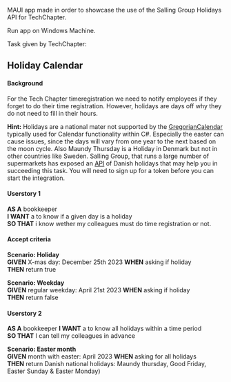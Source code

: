 MAUI app made in order to showcase the use of the Salling Group Holidays API for TechChapter.

Run app on Windows Machine.

Task given by TechChapter:

## Holiday Calendar
#### Background
For the Tech Chapter timeregistration we need to notify employees if they forget to do their time registration. However, holidays are days off why they do not need to fill in their hours.  

**Hint:**
Holidays are a national mater not supported by the [GregorianCalendar](https://docs.microsoft.com/en-us/dotnet/api/system.globalization.gregoriancalendar) typically used for Calendar functionality within C#. Especially the easter can cause issues, since the days will vary from one year to the next based on the moon cycle. Also Maundy Thursday is a Holiday in Denmark but not in other countries like Sweden. Salling Group, that runs a large number of supermarkets has exposed an [API](https://developer.sallinggroup.com/api-reference#apis-holidays) of Danish holidays that may help you in succeeding this task. You will need to sign up for a token before you can start the integration.


#### Userstory 1
**AS A** bookkeeper  
**I WANT** a to know if a given day is a holiday  
**SO THAT** i know wether my colleagues must do time registration or not.  

#### Accept criteria
**Scenario: Holiday**  
**GIVEN** X-mas day: December 25th 2023
**WHEN** asking if holiday  
**THEN** return true  

**Scenario: Weekday**  
**GIVEN** regular weekday: April 21st 2023
**WHEN** asking if holiday  
**THEN** return false  

#### Userstory 2
**AS A** bookkeeper
**I WANT** a to know all holidays within a time period  
**SO THAT** I can tell my colleagues in advance  

**Scenario: Easter month**  
**GIVEN** month with easter: April 2023
**WHEN** asking for all holidays  
**THEN** return Danish national holidays: Maundy thursday, Good Friday, Easter Sunday & Easter Monday)  
